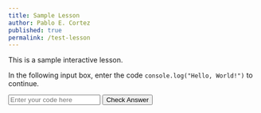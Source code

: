 ```yaml
---
title: Sample Lesson
author: Pablo E. Cortez
published: true
permalink: /test-lesson
---
```


This is a sample interactive lesson.

In the following input box, enter the code
`console.log("Hello, World!")` to continue.

<div class="lesson" data-answer="console.log("Hello, World!")">

<input type="text" class="userInput" placeholder="Enter your code here">
        <button onclick="checkAnswer(this)">Check Answer</button>
        <p class="feedback"></p>

</div>
